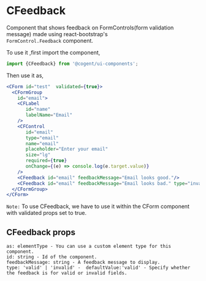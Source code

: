 # CFeedback

Component that shows feedback on FormControls(form validation message) made using react-bootstrap's \
`FormControl.Feedback` component.

To use it ,first import the component,

```jsx harmony
import {CFeedback} from '@cogent/ui-components';
```
Then use it as, 

```jsx harmony
<CForm id="test"  validated={true}>
  <CFormGroup
    id="email">
    <CFLabel
       id="name"
       labelName="Email"
    />
    <CFControl
       id="email"
       type="email"
       name="email"
       placeholder="Enter your email"
       size="lg"
       required={true}
       onChange={(e) => console.log(e.target.value)}
    />
    <CFeedback id="email" feedbackMessage="Email looks good."/>
    <CFeedback id="email" feedbackMessage="Email looks bad." type="invalid"/>
  </CFormGroup>
</CForm>
```
``Note:`` To use CFeedback, we have to use it within the CForm component with validated props set to true.
## CFeedback props

```text
as: elementType - You can use a custom element type for this component.
id: string - Id of the component.
feedbackMessage: string - A feedback message to display.
type: 'valid' | 'invalid' -  defaultValue:'valid' - Specify whether the feedback is for valid or invalid fields.                                                  
```